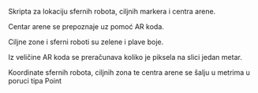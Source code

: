 Skripta za lokaciju sfernih robota, ciljnih markera i centra arene.

Centar arene se prepoznaje uz pomoć AR koda. 

Ciljne zone i sferni roboti su zelene i plave boje. 

Iz veličine AR koda se preračunava koliko je piksela na slici jedan metar. 

Koordinate sfernih robota, ciljnih zona te centra arene se šalju u metrima u poruci tipa Point
